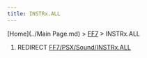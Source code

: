 ```yaml
---
title: INSTRx.ALL
---
```


[Home](../Main Page.md) > [FF7](../FF7.md) > INSTRx.ALL

1.  REDIRECT [FF7/PSX/Sound/INSTRx.ALL](PSX/Sound/INSTRx.ALL.md)
